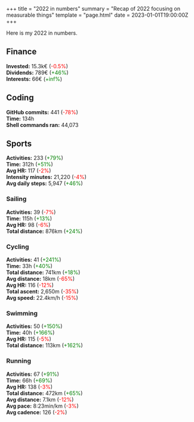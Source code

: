 +++
title = "2022 in numbers"
summary = "Recap of 2022 focusing on measurable things"
template = "page.html"
date = 2023-01-01T19:00:00Z
+++

Here is my 2022 in numbers.

## Finance
**Invested:** 15.3k€ (<span style="color: red;">-0.5%</span>)  
**Dividends:** 789€ (<span style="color: green;">+46%</span>)  
**Interests:** 66€ (<span style="color: green;">+inf%</span>)

## Coding
**GitHub commits:** 441 (<span style="color: red;">-78%</span>)       
**Time:** 134h  
**Shell commands ran:** 44,073

## Sports
**Activities:** 233 (<span style="color: green;">+79%</span>)  
**Time:** 312h (<span style="color: green;">+51%</span>)  
**Avg HR:** 117 (<span style="color: red;">-2%</span>)  
**Intensity minutes:** 21,220 (<span style="color: red;">-4%</span>)  
**Avg daily steps:** 5,947 (<span style="color: green;">+46%</span>)

### Sailing
**Activities:** 39 (<span style="color: red;">-7%</span>)  
**Time:** 115h (<span style="color: green;">+13%</span>)  
**Avg HR:** 98 (<span style="color: red;">-6%</span>)  
**Total distance:** 876km (<span style="color: green;">+24%</span>)  

### Cycling
**Activities:** 41 (<span style="color: green;">+241%</span>)  
**Time:** 33h (<span style="color: green;">+40%</span>)  
**Total distance:** 741km (<span style="color: green;">+18%</span>)  
**Avg distance:** 18km (<span style="color: red;">-65%</span>)  
**Avg HR:** 116 (<span style="color: red;">-12%</span>)  
**Total ascent:** 2,650m (<span style="color: red;">-35%</span>)  
**Avg speed:** 22.4km/h (<span style="color: red;">-15%</span>)  

### Swimming
**Activities:** 50 (<span style="color: green;">+150%</span>)  
**Time:** 40h (<span style="color: green;">+166%</span>)  
**Avg HR:** 115 (<span style="color: red;">-5%</span>)  
**Total distance:** 113km (<span style="color: green;">+162%</span>)  

### Running
**Activities:** 67 (<span style="color: green;">+91%</span>)  
**Time:** 66h (<span style="color: green;">+69%</span>)  
**Avg HR:** 138 (<span style="color: red;">-3%</span>)  
**Total distance:** 472km (<span style="color: green;">+65%</span>)  
**Avg distance:** 7.1km (<span style="color: red;">-12%</span>)  
**Avg pace:** 8:23min/km (<span style="color: red;">-3%</span>)  
**Avg cadence:** 126 (<span style="color: red;">-2%</span>)  



